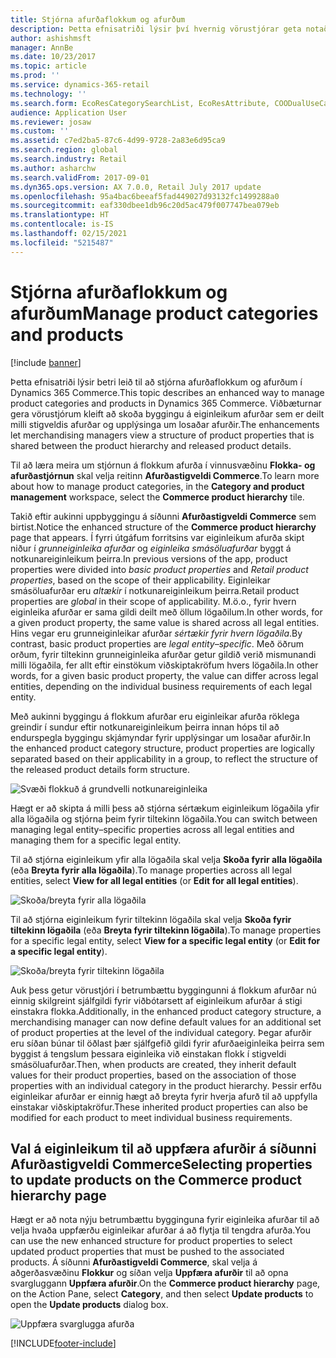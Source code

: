 ```yaml
---
title: Stjórna afurðaflokkum og afurðum
description: Þetta efnisatriði lýsir því hvernig vörustjórar geta notað flokka smásöluafurða til að stjórna tengslum milli afurðastigveldis Commerce og upplýsinga um losaðar afurðir.
author: ashishmsft
manager: AnnBe
ms.date: 10/23/2017
ms.topic: article
ms.prod: ''
ms.service: dynamics-365-retail
ms.technology: ''
ms.search.form: EcoResCategorySearchList, EcoResAttribute, COODualUseCategories, EcoResProductCategory, EcoResCategoryAddProduct, EcoResAttributeValue
audience: Application User
ms.reviewer: josaw
ms.custom: ''
ms.assetid: c7ed2ba5-87c6-4d99-9728-2a83e6d95ca9
ms.search.region: global
ms.search.industry: Retail
ms.author: asharchw
ms.search.validFrom: 2017-09-01
ms.dyn365.ops.version: AX 7.0.0, Retail July 2017 update
ms.openlocfilehash: 95a4bac6beeaf5fad449027d93132fc1499288a0
ms.sourcegitcommit: eaf330dbee1db96c20d5ac479f007747bea079eb
ms.translationtype: HT
ms.contentlocale: is-IS
ms.lasthandoff: 02/15/2021
ms.locfileid: "5215487"
---
```

# <a name="manage-product-categories-and-products"></a><span data-ttu-id="33752-103">Stjórna afurðaflokkum og afurðum</span><span class="sxs-lookup"><span data-stu-id="33752-103">Manage product categories and products</span></span>

[!include [banner](./includes/banner.md)]

<span data-ttu-id="33752-104">Þetta efnisatriði lýsir betri leið til að stjórna afurðaflokkum og afurðum í Dynamics 365 Commerce.</span><span class="sxs-lookup"><span data-stu-id="33752-104">This topic describes an enhanced way to manage product categories and products in Dynamics 365 Commerce.</span></span> <span data-ttu-id="33752-105">Viðbæturnar gera vörustjórum kleift að skoða byggingu á eiginleikum afurðar sem er deilt milli stigveldis afurðar og upplýsinga um losaðar afurðir.</span><span class="sxs-lookup"><span data-stu-id="33752-105">The enhancements let merchandising managers view a structure of product properties that is shared between the product hierarchy and released product details.</span></span>

<span data-ttu-id="33752-106">Til að læra meira um stjórnun á flokkum afurða í vinnusvæðinu **Flokka- og afurðastjórnun** skal velja reitinn **Afurðastigveldi Commerce**.</span><span class="sxs-lookup"><span data-stu-id="33752-106">To learn more about how to manage product categories, in the **Category and product management** workspace, select the **Commerce product hierarchy** tile.</span></span>

<span data-ttu-id="33752-107">Takið eftir aukinni uppbyggingu á síðunni **Afurðastigveldi Commerce** sem birtist.</span><span class="sxs-lookup"><span data-stu-id="33752-107">Notice the enhanced structure of the **Commerce product hierarchy** page that appears.</span></span> <span data-ttu-id="33752-108">Í fyrri útgáfum forritsins var eiginleikum afurða skipt niður í *grunneiginleika afurðar* og *eiginleika smásöluafurðar* byggt á notkunareiginleikum þeirra.</span><span class="sxs-lookup"><span data-stu-id="33752-108">In previous versions of the app, product properties were divided into *basic product properties* and *Retail product properties*, based on the scope of their applicability.</span></span> <span data-ttu-id="33752-109">Eiginleikar smásöluafurðar eru *altækir* í notkunareiginleikum þeirra.</span><span class="sxs-lookup"><span data-stu-id="33752-109">Retail product properties are *global* in their scope of applicability.</span></span> <span data-ttu-id="33752-110">M.ö.o., fyrir hvern eiginleika afurðar er sama gildi deilt með öllum lögaðilum.</span><span class="sxs-lookup"><span data-stu-id="33752-110">In other words, for a given product property, the same value is shared across all legal entities.</span></span> <span data-ttu-id="33752-111">Hins vegar eru grunneiginleikar afurðar *sértækir fyrir hvern lögaðila*.</span><span class="sxs-lookup"><span data-stu-id="33752-111">By contrast, basic product properties are *legal entity–specific*.</span></span> <span data-ttu-id="33752-112">Með öðrum orðum, fyrir tiltekinn grunneiginleika afurðar getur gildið verið mismunandi milli lögaðila, fer allt eftir einstökum viðskiptakröfum hvers lögaðila.</span><span class="sxs-lookup"><span data-stu-id="33752-112">In other words, for a given basic product property, the value can differ across legal entities, depending on the individual business requirements of each legal entity.</span></span>

<span data-ttu-id="33752-113">Með aukinni byggingu á flokkum afurðar eru eiginleikar afurða röklega greindir í sundur eftir notkunareiginleikum þeirra innan hóps til að endurspegla byggingu skjámyndar fyrir upplýsingar um losaðar afurðir.</span><span class="sxs-lookup"><span data-stu-id="33752-113">In the enhanced product category structure, product properties are logically separated based on their applicability in a group, to reflect the structure of the released product details form structure.</span></span>

![Svæði flokkuð á grundvelli notkunareiginleika](media/NoticeGroupingOfFieldsBasedOnTheirScope.PNG)

<span data-ttu-id="33752-115">Hægt er að skipta á milli þess að stjórna sértækum eiginleikum lögaðila yfir alla lögaðila og stjórna þeim fyrir tiltekinn lögaðila.</span><span class="sxs-lookup"><span data-stu-id="33752-115">You can switch between managing legal entity–specific properties across all legal entities and managing them for a specific legal entity.</span></span>

<span data-ttu-id="33752-116">Til að stjórna eiginleikum yfir alla lögaðila skal velja **Skoða fyrir alla lögaðila** (eða **Breyta fyrir alla lögaðila**).</span><span class="sxs-lookup"><span data-stu-id="33752-116">To manage properties across all legal entities, select **View for all legal entities** (or **Edit for all legal entities**).</span></span>

![Skoða/breyta fyrir alla lögaðila](media/ToggleBackToEditForSpecificLegalEntity.PNG)

<span data-ttu-id="33752-118">Til að stjórna eiginleikum fyrir tiltekinn lögaðila skal velja **Skoða fyrir tiltekinn lögaðila** (eða **Breyta fyrir tiltekinn lögaðila**).</span><span class="sxs-lookup"><span data-stu-id="33752-118">To manage properties for a specific legal entity, select **View for a specific legal entity** (or **Edit for a specific legal entity**).</span></span>

![Skoða/breyta fyrir tiltekinn lögaðila](media/ToggleToEditForAllLegalEntities.PNG)

<span data-ttu-id="33752-120">Auk þess getur vörustjóri í betrumbættu byggingunni á flokkum afurðar nú einnig skilgreint sjálfgildi fyrir viðbótarsett af eiginleikum afurðar á stigi einstakra flokka.</span><span class="sxs-lookup"><span data-stu-id="33752-120">Additionally, in the enhanced product category structure, a merchandising manager can now define default values for an additional set of product properties at the level of the individual category.</span></span> <span data-ttu-id="33752-121">Þegar afurðir eru síðan búnar til öðlast þær sjálfgefið gildi fyrir afurðaeiginleika þeirra sem byggist á tengslum þessara eiginleika við einstakan flokk í stigveldi smásöluafurðar.</span><span class="sxs-lookup"><span data-stu-id="33752-121">Then, when products are created, they inherit default values for their product properties, based on the association of those properties with an individual category in the product hierarchy.</span></span> <span data-ttu-id="33752-122">Þessir erfðu eiginleikar afurðar er einnig hægt að breyta fyrir hverja afurð til að uppfylla einstakar viðskiptakröfur.</span><span class="sxs-lookup"><span data-stu-id="33752-122">These inherited product properties can also be modified for each product to meet individual business requirements.</span></span>

## <a name="selecting-properties-to-update-products-on-the-commerce-product-hierarchy-page"></a><span data-ttu-id="33752-123">Val á eiginleikum til að uppfæra afurðir á síðunni Afurðastigveldi Commerce</span><span class="sxs-lookup"><span data-stu-id="33752-123">Selecting properties to update products on the Commerce product hierarchy page</span></span>

<span data-ttu-id="33752-124">Hægt er að nota nýju betrumbættu bygginguna fyrir eiginleika afurðar til að velja hvaða uppfærðu eiginleikar afurðar á að flytja til tengdra afurða.</span><span class="sxs-lookup"><span data-stu-id="33752-124">You can use the new enhanced structure for product properties to select updated product properties that must be pushed to the associated products.</span></span> <span data-ttu-id="33752-125">Á síðunni **Afurðastigveldi Commerce**, skal velja á aðgerðasvæðinu **Flokkur** og síðan velja **Uppfæra afurðir** til að opna svargluggann **Uppfæra afurðir**.</span><span class="sxs-lookup"><span data-stu-id="33752-125">On the **Commerce product hierarchy** page, on the Action Pane, select **Category**, and then select **Update products** to open the **Update products** dialog box.</span></span>

![Uppfæra svarglugga afurða](media/NewUpdateProductsEnhancedView.PNG)


[!INCLUDE[footer-include](../includes/footer-banner.md)]